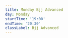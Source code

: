 ```yaml
---
title: Monday Bjj Advanced
day: Monday
startTime: '19:00'
endTime: '20:30'
classLabel: Bjj Advanced
---
```

